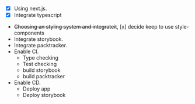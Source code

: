 - [x] Using next.js.
- [x] Integrate typescript
- ~~Choosing an styling system and integrateit~~,
  [x] decide keep to use style-components
- Integrate storybook.
- Integrate packtracker.
- Enable CI.
  - Type checking
  - Test checking
  - build storybook
  - build packtracker
- Enable CD.
  - Deploy app
  - Deploy storybook
